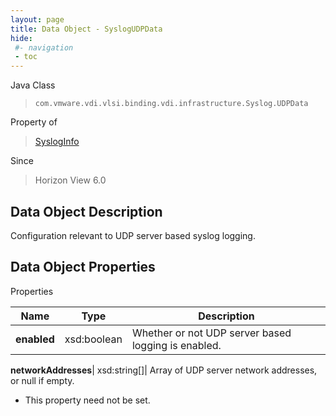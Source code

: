 ```yaml
---
layout: page
title: Data Object - SyslogUDPData
hide:
 #- navigation
 - toc
---
```






Java Class  
> `com.vmware.vdi.vlsi.binding.vdi.infrastructure.Syslog.UDPData`

Property of  
> [SyslogInfo](vdi.infrastructure.Syslog.SyslogInfo.md#field_detail)

Since  
> Horizon View 6.0


## Data Object Description 

Configuration relevant to UDP server based syslog logging. 

## Data Object Properties

Properties

Name |  Type |  Description   
---|---|---  
**enabled**|  xsd:boolean|  Whether or not UDP server based logging is enabled.   
  
**networkAddresses**|  xsd:string[]|  Array of UDP server network addresses, or null if empty.   


* This property need not be set.

  
  
  
   
  
  
